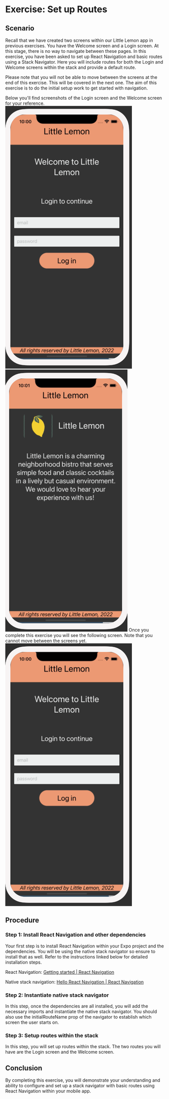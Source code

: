 # Exercise: Set up Routes

## Scenario
Recall that we have created two screens within our Little Lemon app in previous exercises. You have the Welcome screen and a Login screen. At this stage, there is no way to navigate between these pages. In this exercise, you have been asked to set up React Navigation and basic routes using a Stack Navigator. Here you will include routes for both the Login and Welcome screens within the stack and provide a default route.

Please note that you will not be able to move between the screens at the end of this exercise. This will be covered in the next one. The aim of this exercise is to do the initial setup work to get started with navigation.

Below you'll find screenshots of the Login screen and the Welcome screen for your reference.
![images](./img/setup-1.png)
![images](./img/setup-2.png)
Once you complete this exercise you will see the following screen. Note that you cannot move between the screens yet.
![images](./img/setup-3.png)

## Procedure
### Step 1: Install React Navigation and other dependencies
Your first step is to install React Navigation within your Expo project and the dependencies. You will be using the native stack navigator so ensure to install that as well. Refer to the instructions linked below for detailed installation steps.

React Navigation:
<a href="https://reactnavigation.org/docs/getting-started/#installation" target="_blank">Getting started | React Navigation</a>

Native stack navigation:
<a  href="https://reactnavigation.org/docs/hello-react-navigation/" target="_blank">Hello React Navigation | React Navigation</a>

### Step 2: Instantiate native stack navigator
In this step, once the dependencies are all installed, you will add the necessary imports and instantiate the native stack navigator. You should also use the initialRouteName prop of the navigator to establish which screen the user starts on.

### Step 3: Setup routes within the stack
In this step, you will set up routes within the stack. The two routes you will have are the Login screen and the Welcome screen.

## Conclusion
By completing this exercise, you will demonstrate your understanding and ability to configure and set up a stack navigator with basic routes using React Navigation within your mobile app.